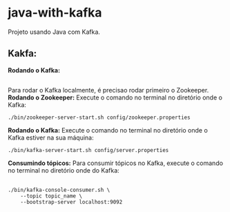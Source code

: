 # java-with-kafka
Projeto usando Java com Kafka.

Kakfa:
------
<b>Rodando o Kafka:</b>
##
Para rodar o Kafka localmente, é precisao rodar primeiro o Zookeeper.
<b>Rodando o Zookeeper:</b>
Execute o comando no terminal no diretório onde o Kafka:
```shell script
./bin/zookeeper-server-start.sh config/zookeeper.properties
```

<b>Rodando o Kafka:</b>
Execute o comando no terminal no diretório onde o Kafka estiver na sua máquina:
```shell script
./bin/kafka-server-start.sh config/server.properties
```

<b>Consumindo tópicos:</b>
Para consumir tópicos no Kafka, execute o comando no terminal no diretório onde do Kafka:
##
```shell script
./bin/kafka-console-consumer.sh \
	--topic topic_name \
	--bootstrap-server localhost:9092
```
